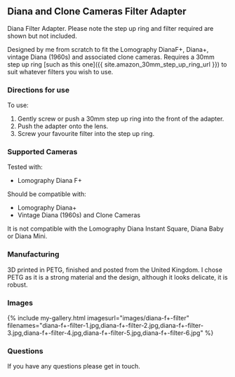 ## Diana and Clone Cameras Filter Adapter
Diana Filter Adapter. Please note the step up ring and filter required are shown but not included.

Designed by me from scratch to fit the Lomography DianaF+, Diana+, vintage Diana (1960s) and associated clone cameras. Requires a 30mm step up ring [such as this one]({{ site.amazon_30mm_step_up_ring_url }}) to suit whatever filters you wish to use.

### Directions for use
To use:

1. Gently screw or push a 30mm step up ring into the front of the adapter.
2. Push the adapter onto the lens.
3. Screw your favourite filter into the step up ring.

### Supported Cameras
Tested with:
- Lomography Diana F+

Should be compatible with:
- Lomography Diana+
- Vintage Diana (1960s) and Clone Cameras

It is not compatible with the Lomography Diana Instant Square, Diana Baby or Diana Mini.

### Manufacturing
3D printed in PETG, finished and posted from the United Kingdom. I chose PETG as it is a strong material and the design, although it looks delicate, it is robust.

### Images
{% include my-gallery.html imagesurl="images/diana-f+-filter"
   filenames="diana-f+-filter-1.jpg,diana-f+-filter-2.jpg,diana-f+-filter-3.jpg,diana-f+-filter-4.jpg,diana-f+-filter-5.jpg,diana-f+-filter-6.jpg" %}

### Questions
If you have any questions please get in touch.
